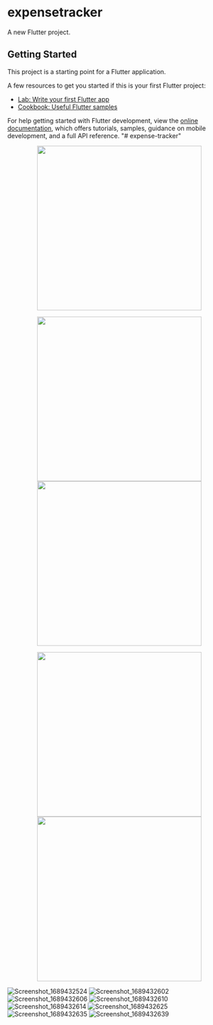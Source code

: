 # expensetracker

A new Flutter project.

## Getting Started

This project is a starting point for a Flutter application.

A few resources to get you started if this is your first Flutter project:

- [Lab: Write your first Flutter app](https://docs.flutter.dev/get-started/codelab)
- [Cookbook: Useful Flutter samples](https://docs.flutter.dev/cookbook)

For help getting started with Flutter development, view the
[online documentation](https://docs.flutter.dev/), which offers tutorials,
samples, guidance on mobile development, and a full API reference.
"# expense-tracker" 
<p align="center"><img src="https://github.com/Asem130/expense-tracker/assets/97855100/4f95c2d1-c018-490d-a078-330e97b0a65b" width="370" >
  
</p>
<p align="center"><img src="https://github.com/Asem130/QuizApp/assets/97855100/03f0fa56-429e-4ab9-89b6-7279cf1e6cc9" width="370" >
<img src="https://github.com/Asem130/QuizApp/assets/97855100/d06dbbf2-5102-4551-8ff2-82a3b244bb7e)" width="370" >
  
</p>
</p>
<p align="center"><img src="https://github.com/Asem130/QuizApp/assets/97855100/39d08fc7-00cf-4fc9-a8f8-1ef503c4120f" width="370" >
<img src="https://github.com/Asem130/QuizApp/assets/97855100/23817800-0e69-43d3-8b04-2b53c1dc9ce4" width="370" >
  
</p>

![Screenshot_1689432524](https://github.com/Asem130/expense-tracker/assets/97855100/4f95c2d1-c018-490d-a078-330e97b0a65b)
![Screenshot_1689432602](https://github.com/Asem130/expense-tracker/assets/97855100/1c6138c3-8d8c-422d-b543-3f77d6cdfa0c)
![Screenshot_1689432606](https://github.com/Asem130/expense-tracker/assets/97855100/4660bf2d-ff38-47e7-a999-ddb4140ef88c)
![Screenshot_1689432610](https://github.com/Asem130/expense-tracker/assets/97855100/c15db224-e591-49ba-9605-db20d6aa6efb)
![Screenshot_1689432614](https://github.com/Asem130/expense-tracker/assets/97855100/03330380-fc88-4196-9400-972f95535e2e)
![Screenshot_1689432625](https://github.com/Asem130/expense-tracker/assets/97855100/a61732af-878b-4933-b227-4267833bde0a)
![Screenshot_1689432635](https://github.com/Asem130/expense-tracker/assets/97855100/e0313475-c221-4f29-9caa-a69ab680b481)
![Screenshot_1689432639](https://github.com/Asem130/expense-tracker/assets/97855100/25756b69-e4bf-4b8a-a280-f8e636cb8439)
